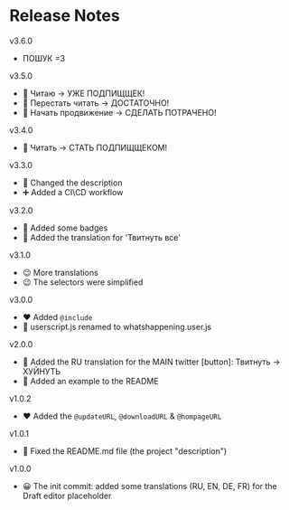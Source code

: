 Release Notes
==

v3.6.0

- ПОШУК =3

v3.5.0

- 🎁 Читаю -> УЖЕ ПОДПИЩЩЕК!
- 🍔 Перестать читать -> ДОСТАТОЧНО!
- 🍗 Начать продвижение -> СДЕЛАТЬ ПОТРАЧЕНО!

v3.4.0

- 🎁 Читать -> СТАТЬ ПОДПИЩЩЕКОМ!

v3.3.0

- 🎁 Changed the description
- ➕ Added a CI\CD workflow

v3.2.0

- 🤣 Added some badges
- 🤣 Added the translation for 'Твитнуть все'

v3.1.0

- 😉 More translations
- 😉 The selectors were simplified

v3.0.0

- ❤ Added `@include`
- 🍕 userscript.js renamed to whatshappening.user.js

v2.0.0

- 🎉 Added the RU translation for the MAIN twitter \[button\]: Твитнуть -> ХУЙНУТЬ
- 💌 Added an example to the README

v1.0.2

- ❤ Added the `@updateURL`, `@downloadURL` & `@hompageURL`

v1.0.1

- 🔧 Fixed the README.md file (the project "description")

v1.0.0

- 😀 The init commit: added some translations (RU, EN, DE, FR) for the Draft editor placeholder
